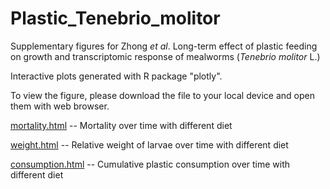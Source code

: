 # Plastic_Tenebrio_molitor

Supplementary figures for Zhong <i>et al</i>. Long-term effect of plastic feeding on growth and transcriptomic response of mealworms (<i>Tenebrio molitor</i> L.)

Interactive plots generated with R package "plotly".

To view the figure, please download the file to your local device and open them with web browser.

[mortality.html](https://github.com/xieyichun50/Plastic_Tenebrio_molitor/blob/main/mortality.html) -- Mortality over time with different diet

[weight.html](https://github.com/xieyichun50/Plastic_Tenebrio_molitor/blob/main/weight.html) -- Relative weight of larvae over time with different diet

[consumption.html](https://github.com/xieyichun50/Plastic_Tenebrio_molitor/blob/main/consumption.html) -- Cumulative plastic consumption over time with different diet
